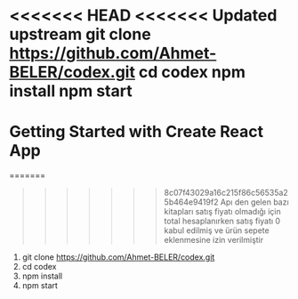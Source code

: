 <<<<<<< HEAD
<<<<<<< Updated upstream
git clone https://github.com/Ahmet-BELER/codex.git
cd codex
npm install
npm start
=======
# Getting Started with Create React App
=======
>>>>>>> 8c07f43029a16c215f86c56535a25b464e9419f2
Apı den gelen bazı kitapları satış fiyatı olmadığı için total hesaplanırken satış fiyatı 0 kabul edilmiş ve ürün sepete eklenmesine izin verilmiştir 

1. git clone https://github.com/Ahmet-BELER/codex.git
2. cd codex
3. npm install
4. npm start




